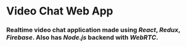 # Video Chat Web App

### Realtime video chat application made using _React_, _Redux_, _Firebase_. Also has _Node.js_ backend with _WebRTC_.
